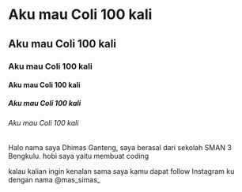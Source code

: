 <!DOCTYPE html>
<html>
    <head>
    </head>
    <body>
        <h1>Aku mau Coli 100 kali</h1>
        <h2>Aku mau Coli 100 kali</h2>
        <h3>Aku mau Coli 100 kali</h3>
        <h4>Aku mau Coli 100 kali</h4>
        <h5>Aku mau Coli 100 kali</h5>
        <h6>Aku mau Coli 100 kali</h6>
        <p>Halo nama saya Dhimas Ganteng, saya berasal dari sekolah SMAN 3 Bengkulu. hobi saya yaitu membuat coding</p>
        <p>kalau kalian ingin kenalan sama saya kamu dapat follow Instagram ku dengan nama @mas_simas_</p>
    </body>
</html>
